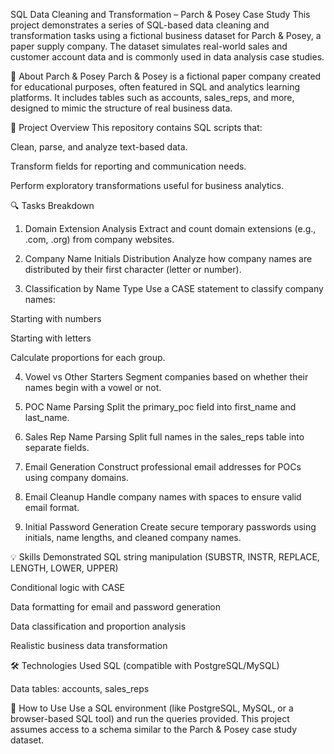 SQL Data Cleaning and Transformation – Parch & Posey Case Study
This project demonstrates a series of SQL-based data cleaning and transformation tasks using a fictional business dataset for Parch & Posey, a paper supply company. The dataset simulates real-world sales and customer account data and is commonly used in data analysis case studies.

🏢 About Parch & Posey
Parch & Posey is a fictional paper company created for educational purposes, often featured in SQL and analytics learning platforms. It includes tables such as accounts, sales_reps, and more, designed to mimic the structure of real business data.

📁 Project Overview
This repository contains SQL scripts that:

Clean, parse, and analyze text-based data.

Transform fields for reporting and communication needs.

Perform exploratory transformations useful for business analytics.

🔍 Tasks Breakdown
1. Domain Extension Analysis
Extract and count domain extensions (e.g., .com, .org) from company websites.

2. Company Name Initials Distribution
Analyze how company names are distributed by their first character (letter or number).

3. Classification by Name Type
Use a CASE statement to classify company names:

Starting with numbers

Starting with letters

Calculate proportions for each group.

4. Vowel vs Other Starters
Segment companies based on whether their names begin with a vowel or not.

5. POC Name Parsing
Split the primary_poc field into first_name and last_name.

6. Sales Rep Name Parsing
Split full names in the sales_reps table into separate fields.

7. Email Generation
Construct professional email addresses for POCs using company domains.

8. Email Cleanup
Handle company names with spaces to ensure valid email format.

9. Initial Password Generation
Create secure temporary passwords using initials, name lengths, and cleaned company names.

💡 Skills Demonstrated
SQL string manipulation (SUBSTR, INSTR, REPLACE, LENGTH, LOWER, UPPER)

Conditional logic with CASE

Data formatting for email and password generation

Data classification and proportion analysis

Realistic business data transformation

🛠️ Technologies Used
SQL (compatible with PostgreSQL/MySQL)

Data tables: accounts, sales_reps

🚀 How to Use
Use a SQL environment (like PostgreSQL, MySQL, or a browser-based SQL tool) and run the queries provided. This project assumes access to a schema similar to the Parch & Posey case study dataset.
